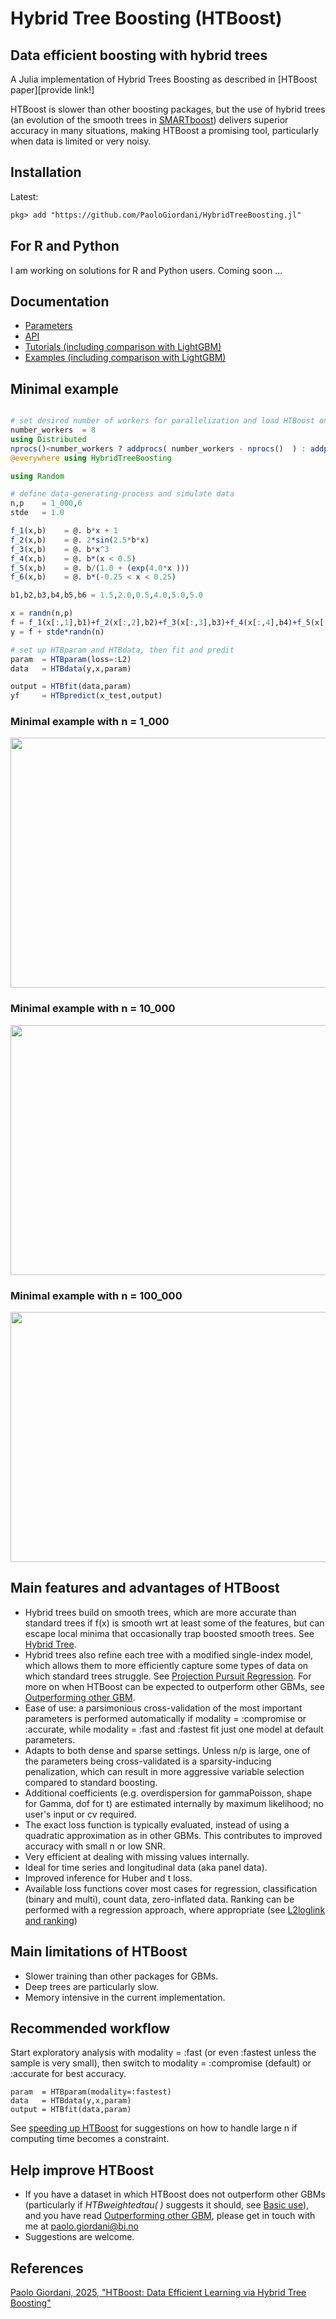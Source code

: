 # Hybrid Tree Boosting (HTBoost)


## Data efficient boosting with hybrid trees 

A Julia implementation of Hybrid Trees Boosting as described in [HTBoost paper][provide link!] 

HTBoost is slower than other boosting packages, but the use of hybrid trees (an evolution of the smooth trees in [SMARTboost](https://github.com/PaoloGiordani/SMARTboost.jl)) delivers superior accuracy in many situations, making HTBoost a promising tool, particularly when data is limited or very noisy. 

## Installation
Latest:

```markdown
pkg> add "https://github.com/PaoloGiordani/HybridTreeBoosting.jl"    
```

## For R and Python 

I am working on solutions for R and Python users. Coming soon ... 

## Documentation 

- [Parameters](Parameters.md)
- [API](JuliaAPI.md)
- [Tutorials (including comparison with LightGBM)](Tutorials.md) 
- [Examples (including comparison with LightGBM)](Examples.md) 

## Minimal example 

```julia

# set desired number of workers for parallelization and load HTBoost on all workers
number_workers  = 8      
using Distributed
nprocs()<number_workers ? addprocs( number_workers - nprocs()  ) : addprocs(0)
@everywhere using HybridTreeBoosting

using Random 

# define data-generating-process and simulate data  
n,p    = 1_000,6
stde   = 1.0

f_1(x,b)    = @. b*x + 1 
f_2(x,b)    = @. 2*sin(2.5*b*x)  
f_3(x,b)    = @. b*x^3
f_4(x,b)    = @. b*(x < 0.5) 
f_5(x,b)    = @. b/(1.0 + (exp(4.0*x )))
f_6(x,b)    = @. b*(-0.25 < x < 0.25) 

b1,b2,b3,b4,b5,b6 = 1.5,2.0,0.5,4.0,5.0,5.0

x = randn(n,p)
f = f_1(x[:,1],b1)+f_2(x[:,2],b2)+f_3(x[:,3],b3)+f_4(x[:,4],b4)+f_5(x[:,5],b5)+f_6(x[:,6],b6)
y = f + stde*randn(n)

# set up HTBparam and HTBdata, then fit and predit
param  = HTBparam(loss=:L2)       
data   = HTBdata(y,x,param)

output = HTBfit(data,param)
yf     = HTBpredict(x_test,output)  

```

### Minimal example with n = 1_000
<img src="assets/Minimal1k.png" width="600" height="400">

### Minimal example with n = 10_000
<img src="assets/Minimal10k.png" width="600" height="400">

### Minimal example with n = 100_000
<img src="assets/Minimal100k.png" width="600" height="400">

## Main features and advantages of HTBoost 

- Hybrid trees build on smooth trees, which are more accurate than standard trees if f(x) is smooth wrt at least some of the features, but can escape local minima that occasionally trap boosted smooth trees. See [Hybrid Tree](examples/Hybrid_trees.md).
- Hybrid trees also refine each tree with a modified single-index model, which allows them to more efficiently capture some types of data on which standard trees struggle. See [Projection Pursuit Regression](examples/Projection_pursuit_regression.md). For more on when HTBoost can be expected to outperform other GBMs, see [Outperforming other GBM](Outperforming_other_GBM.md).
- Ease of use: a parsimonious cross-validation of the most important parameters is performed automatically if modality = :compromise or :accurate, while modality = :fast and :fastest fit just one model at default parameters.
- Adapts to both dense and sparse settings. Unless n/p is large, one of the parameters being cross-validated is a sparsity-inducing penalization, which can result in more aggressive variable selection compared to standard boosting.
- Additional coefficients (e.g. overdispersion for gammaPoisson, shape for Gamma, dof for t) are estimated internally by maximum likelihood; no user's input or cv required.
- The exact loss function is typically evaluated, instead of using a quadratic approximation as in other GBMs. This contributes to improved accuracy with small n or low SNR.
- Very efficient at dealing with missing values internally.
- Ideal for time series and longitudinal data (aka panel data).
- Improved inference for Huber and t loss. 
- Available loss functions cover most cases for regression, classification (binary and multi), count data, zero-inflated data. Ranking can be performed with a regression approach, where appropriate (see [L2loglink and ranking](tutorials/L2loglink_and_rank.md))
  
## Main limitations of HTBoost 

- Slower training than other packages for GBMs.
- Deep trees are particularly slow.
- Memory intensive in the current implementation. 

## Recommended workflow 

Start exploratory analysis with modality = :fast (or even :fastest unless the sample is very small),
then switch to modality = :compromise (default) or :accurate for best accuracy. 

```
param  = HTBparam(modality=:fastest)       
data   = HTBdata(y,x,param)
output = HTBfit(data,param)
```

See [speeding up HTBoost](tutorials/Faster_large_n.md) for suggestions on how to handle large n if computing time becomes a constraint.
## Help improve HTBoost 

- If you have a dataset in which HTBoost does not outperform other GBMs (particularly if *HTBweightedtau( )* suggests it should, see [Basic use](tutorials/Basic_use.md)), and you have read [Outperforming other GBM](Outperforming_other_GBM.md), please get in touch with me at paolo.giordani@bi.no
- Suggestions are welcome.

## References
[Paolo Giordani, 2025, "HTBoost: Data Efficient Learning via Hybrid Tree Boosting"]()

